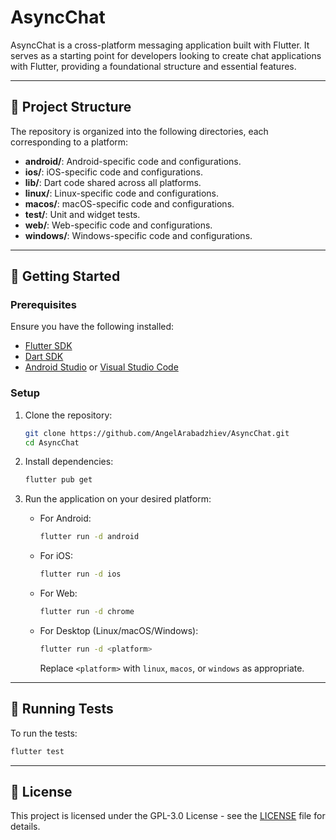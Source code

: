 

# AsyncChat

AsyncChat is a cross-platform messaging application built with Flutter. It serves as a starting point for developers looking to create chat applications with Flutter, providing a foundational structure and essential features.

---

## 📂 Project Structure

The repository is organized into the following directories, each corresponding to a platform:

* **android/**: Android-specific code and configurations.
* **ios/**: iOS-specific code and configurations.
* **lib/**: Dart code shared across all platforms.
* **linux/**: Linux-specific code and configurations.
* **macos/**: macOS-specific code and configurations.
* **test/**: Unit and widget tests.
* **web/**: Web-specific code and configurations.
* **windows/**: Windows-specific code and configurations.

---

## 🚀 Getting Started

### Prerequisites

Ensure you have the following installed:

* [Flutter SDK](https://flutter.dev/docs/get-started/install)
* [Dart SDK](https://dart.dev/get-dart)
* [Android Studio](https://developer.android.com/studio) or [Visual Studio Code](https://code.visualstudio.com/)

### Setup

1. Clone the repository:

   ```bash
   git clone https://github.com/AngelArabadzhiev/AsyncChat.git
   cd AsyncChat
   ```



2. Install dependencies:

   ```bash
   flutter pub get
   ```



3. Run the application on your desired platform:

   * For Android:

     ```bash
     flutter run -d android
     ```

   * For iOS:

     ```bash
     flutter run -d ios
     ```

   * For Web:

     ```bash
     flutter run -d chrome
     ```

   * For Desktop (Linux/macOS/Windows):

     ```bash
     flutter run -d <platform>
     ```

     Replace `<platform>` with `linux`, `macos`, or `windows` as appropriate.

---

## 🧪 Running Tests

To run the tests:

```bash
flutter test
```



---

## 📄 License

This project is licensed under the GPL-3.0 License - see the [LICENSE](LICENSE) file for details.


